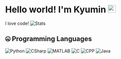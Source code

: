 # Hello world! I'm Kyumin <img src="https://media.giphy.com/media/hvRJCLFzcasrR4ia7z/giphy.gif" width="25px">

I love code!
![Stats](https://github-readme-stats.vercel.app/api?username=miniprime1&count_private=true)

## 🤐 Programming Languages

![Python](https://img.shields.io/badge/Python-3.7.8-green.svg)
![CSharp](https://img.shields.io/badge/CSharp-9.0-ff69b4.svg)
![MATLAB](https://img.shields.io/badge/MATLAB-2020b-orange.svg)
![C](https://img.shields.io/badge/C-17-blue.svg)
![CPP](https://img.shields.io/badge/C++-14-503040.svg)
![Java](https://img.shields.io/badge/Java-14-red.svg)



<!--
**miniprime1/miniprime1** is a ✨ _special_ ✨ repository because its `README.md` (this file) appears on your GitHub profile.

Here are some ideas to get you started:

- 🔭 I’m currently working on ...
- 🌱 I’m currently learning ...
- 👯 I’m looking to collaborate on ...
- 🤔 I’m looking for help with ...
- 💬 Ask me about ...
- 📫 How to reach me: ...
- 😄 Pronouns: ...
- ⚡ Fun fact: ...
-->
